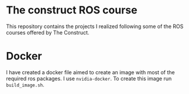 
# The construct ROS course

This repository contains the projects I realized following some of the ROS courses offered by The Construct.

# Docker

I have created a docker file aimed to create an image with most of the required ros packages.
I use `nvidia-docker`.
To create this image run `build_image.sh`.
